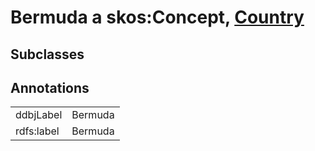 # Bermuda a skos:Concept, [Country](/0.1/Country)

## Subclasses

## Annotations

|||
|-----|-----|
|ddbjLabel|Bermuda|
|rdfs:label|Bermuda|

